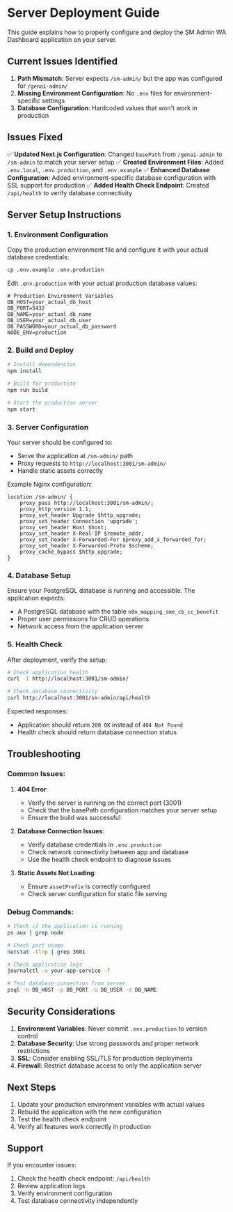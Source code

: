 # Server Deployment Guide

This guide explains how to properly configure and deploy the SM Admin WA Dashboard application on your server.

## Current Issues Identified

1. **Path Mismatch**: Server expects `/sm-admin/` but the app was configured for `/genai-admin/`
2. **Missing Environment Configuration**: No `.env` files for environment-specific settings
3. **Database Configuration**: Hardcoded values that won't work in production

## Issues Fixed

✅ **Updated Next.js Configuration**: Changed `basePath` from `/genai-admin` to `/sm-admin` to match your server setup
✅ **Created Environment Files**: Added `.env.local`, `.env.production`, and `.env.example`
✅ **Enhanced Database Configuration**: Added environment-specific database configuration with SSL support for production
✅ **Added Health Check Endpoint**: Created `/api/health` to verify database connectivity

## Server Setup Instructions

### 1. Environment Configuration

Copy the production environment file and configure it with your actual database credentials:

```bash
cp .env.example .env.production
```

Edit `.env.production` with your actual production database values:

```env
# Production Environment Variables
DB_HOST=your_actual_db_host
DB_PORT=5432
DB_NAME=your_actual_db_name
DB_USER=your_actual_db_user
DB_PASSWORD=your_actual_db_password
NODE_ENV=production
```

### 2. Build and Deploy

```bash
# Install dependencies
npm install

# Build for production
npm run build

# Start the production server
npm start
```

### 3. Server Configuration

Your server should be configured to:
- Serve the application at `/sm-admin/` path
- Proxy requests to `http://localhost:3001/sm-admin/`
- Handle static assets correctly

Example Nginx configuration:
```nginx
location /sm-admin/ {
    proxy_pass http://localhost:3001/sm-admin/;
    proxy_http_version 1.1;
    proxy_set_header Upgrade $http_upgrade;
    proxy_set_header Connection 'upgrade';
    proxy_set_header Host $host;
    proxy_set_header X-Real-IP $remote_addr;
    proxy_set_header X-Forwarded-For $proxy_add_x_forwarded_for;
    proxy_set_header X-Forwarded-Proto $scheme;
    proxy_cache_bypass $http_upgrade;
}
```

### 4. Database Setup

Ensure your PostgreSQL database is running and accessible. The application expects:
- A PostgreSQL database with the table `n8n_mapping_sme_cb_cc_benefit`
- Proper user permissions for CRUD operations
- Network access from the application server

### 5. Health Check

After deployment, verify the setup:

```bash
# Check application health
curl -I http://localhost:3001/sm-admin/

# Check database connectivity
curl http://localhost:3001/sm-admin/api/health
```

Expected responses:
- Application should return `200 OK` instead of `404 Not Found`
- Health check should return database connection status

## Troubleshooting

### Common Issues:

1. **404 Error**: 
   - Verify the server is running on the correct port (3001)
   - Check that the basePath configuration matches your server setup
   - Ensure the build was successful

2. **Database Connection Issues**:
   - Verify database credentials in `.env.production`
   - Check network connectivity between app and database
   - Use the health check endpoint to diagnose issues

3. **Static Assets Not Loading**:
   - Ensure `assetPrefix` is correctly configured
   - Check server configuration for static file serving

### Debug Commands:

```bash
# Check if the application is running
ps aux | grep node

# Check port usage
netstat -tlnp | grep 3001

# Check application logs
journalctl -u your-app-service -f

# Test database connection from server
psql -h DB_HOST -p DB_PORT -U DB_USER -d DB_NAME
```

## Security Considerations

1. **Environment Variables**: Never commit `.env.production` to version control
2. **Database Security**: Use strong passwords and proper network restrictions
3. **SSL**: Consider enabling SSL/TLS for production deployments
4. **Firewall**: Restrict database access to only the application server

## Next Steps

1. Update your production environment variables with actual values
2. Rebuild the application with the new configuration
3. Test the health check endpoint
4. Verify all features work correctly in production

## Support

If you encounter issues:
1. Check the health check endpoint: `/api/health`
2. Review application logs
3. Verify environment configuration
4. Test database connectivity independently